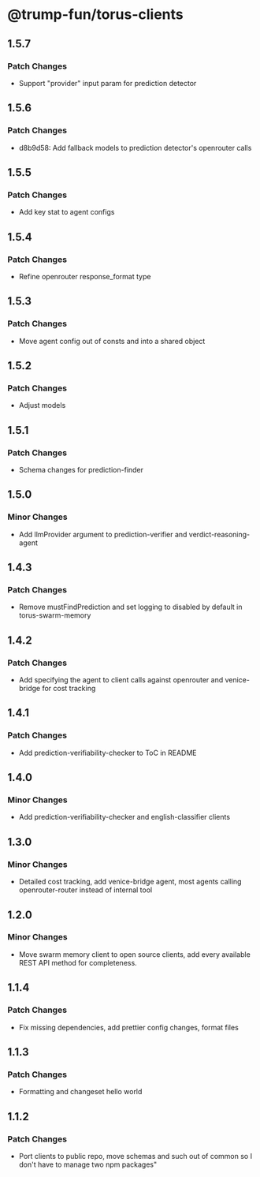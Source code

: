 # @trump-fun/torus-clients

## 1.5.7

### Patch Changes

- Support "provider" input param for prediction detector

## 1.5.6

### Patch Changes

- d8b9d58: Add fallback models to prediction detector's openrouter calls

## 1.5.5

### Patch Changes

- Add key stat to agent configs

## 1.5.4

### Patch Changes

- Refine openrouter response_format type

## 1.5.3

### Patch Changes

- Move agent config out of consts and into a shared object

## 1.5.2

### Patch Changes

- Adjust models

## 1.5.1

### Patch Changes

- Schema changes for prediction-finder

## 1.5.0

### Minor Changes

- Add llmProvider argument to prediction-verifier and verdict-reasoning-agent

## 1.4.3

### Patch Changes

- Remove mustFindPrediction and set logging to disabled by default in torus-swarm-memory

## 1.4.2

### Patch Changes

- Add specifying the agent to client calls against openrouter and venice-bridge for cost tracking

## 1.4.1

### Patch Changes

- Add prediction-verifiability-checker to ToC in README

## 1.4.0

### Minor Changes

- Add prediction-verifiability-checker and english-classifier clients

## 1.3.0

### Minor Changes

- Detailed cost tracking, add venice-bridge agent, most agents calling openrouter-router instead of internal tool

## 1.2.0

### Minor Changes

- Move swarm memory client to open source clients, add every available REST API method for completeness.

## 1.1.4

### Patch Changes

- Fix missing dependencies, add prettier config changes, format files

## 1.1.3

### Patch Changes

- Formatting and changeset hello world

## 1.1.2

### Patch Changes

- Port clients to public repo, move schemas and such out of common so I don't have to manage two npm packages"

